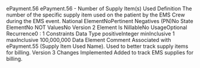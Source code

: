 

ePayment.56
ePayment.56 - Number of Supply Item(s) Used
Definition
The number of the specific supply item used on the patient by the EMS Crew during the EMS event.
National ElementNoPertinent Negatives (PN)No
State ElementNo
NOT ValuesNo
Version 2 Element
Is NillableNo
UsageOptional
Recurrence0 : 1
Constraints
Data Type
positiveInteger
minInclusive
1
maxInclusive
100,000,000
Data Element Comment
Associated with ePayment.55 (Supply Item Used Name). Used to better track supply items for billing.
Version 3 Changes Implemented
Added to track EMS supplies for billing.